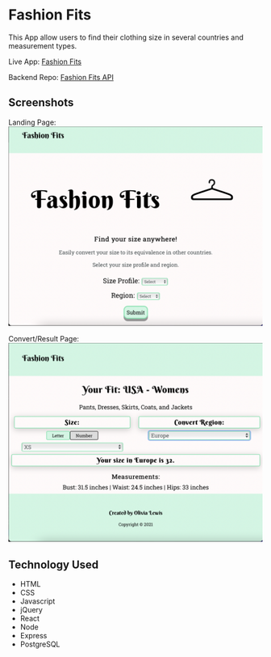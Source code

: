 Fashion Fits
=============
This App allow users to find their clothing size in several countries and measurement types.

Live App: [Fashion Fits](https://fashion-fits.vercel.app/)

Backend Repo: [Fashion Fits API](https://github.com/ollythedeveloper/fashion-fits-api)

Screenshots
-----------
Landing Page:
![landingPage](images/FF_Landing.png)

Convert/Result Page:
![convertResultPage](images/FF_Convert-Result.png)

Technology Used
---------------
* HTML
* CSS
* Javascript
* jQuery
* React
* Node
* Express
* PostgreSQL

